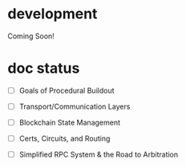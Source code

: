 # development

Coming Soon!

# doc status

- [ ] Goals of Procedural Buildout
- [ ] Transport/Communication Layers
- [ ] Blockchain State Management
- [ ] Certs, Circuits, and Routing
- [ ] Simplified RPC System & the Road to Arbitration

